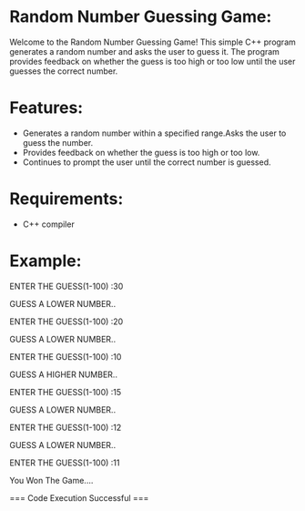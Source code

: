  # Random Number Guessing Game:
 Welcome to the Random Number Guessing Game! This simple C++ program generates a random number and asks the user to guess it.
 The program provides feedback on whether the guess is too high or too low until the user guesses the correct number.

# Features:
* Generates a random number within a specified range.Asks the user to guess the number.
* Provides feedback on whether the guess is too high or too low.
* Continues to prompt the user until the correct number is guessed.

# Requirements:
* C++ compiler

# Example:
ENTER THE GUESS(1-100) :30

GUESS A LOWER NUMBER..

ENTER THE GUESS(1-100) :20

GUESS A LOWER NUMBER..

ENTER THE GUESS(1-100) :10

GUESS A HIGHER NUMBER..

ENTER THE GUESS(1-100) :15

GUESS A LOWER NUMBER..

ENTER THE GUESS(1-100) :12

GUESS A LOWER NUMBER..

ENTER THE GUESS(1-100) :11

You Won The Game....


=== Code Execution Successful ===
